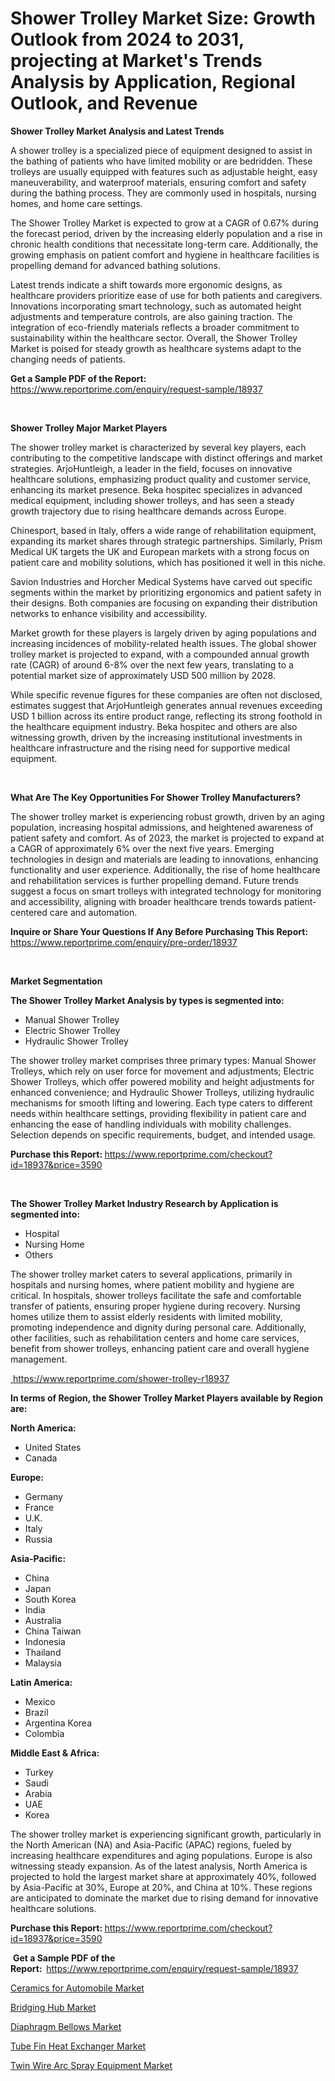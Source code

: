 <p><h1>Shower Trolley Market Size: Growth Outlook from 2024 to 2031, projecting at Market's Trends Analysis by Application, Regional Outlook, and Revenue</h1></p><p><strong>Shower Trolley Market Analysis and Latest Trends</strong></p>
<p><p>A shower trolley is a specialized piece of equipment designed to assist in the bathing of patients who have limited mobility or are bedridden. These trolleys are usually equipped with features such as adjustable height, easy maneuverability, and waterproof materials, ensuring comfort and safety during the bathing process. They are commonly used in hospitals, nursing homes, and home care settings.</p><p>The Shower Trolley Market is expected to grow at a CAGR of 0.67% during the forecast period, driven by the increasing elderly population and a rise in chronic health conditions that necessitate long-term care. Additionally, the growing emphasis on patient comfort and hygiene in healthcare facilities is propelling demand for advanced bathing solutions.</p><p>Latest trends indicate a shift towards more ergonomic designs, as healthcare providers prioritize ease of use for both patients and caregivers. Innovations incorporating smart technology, such as automated height adjustments and temperature controls, are also gaining traction. The integration of eco-friendly materials reflects a broader commitment to sustainability within the healthcare sector. Overall, the Shower Trolley Market is poised for steady growth as healthcare systems adapt to the changing needs of patients.</p></p>
<p><strong>Get a Sample PDF of the Report:&nbsp;</strong> <a href="https://www.reportprime.com/enquiry/request-sample/18937?utm_campaign=1133&utm_medium=2&utm_source=Github&utm_content=ia&utm_term=02122024&utm_id=shower-trolley">https://www.reportprime.com/enquiry/request-sample/18937</a></p>
<p>&nbsp;</p>
<p><strong>Shower Trolley Major Market Players</strong></p>
<p><p>The shower trolley market is characterized by several key players, each contributing to the competitive landscape with distinct offerings and market strategies. ArjoHuntleigh, a leader in the field, focuses on innovative healthcare solutions, emphasizing product quality and customer service, enhancing its market presence. Beka hospitec specializes in advanced medical equipment, including shower trolleys, and has seen a steady growth trajectory due to rising healthcare demands across Europe.</p><p>Chinesport, based in Italy, offers a wide range of rehabilitation equipment, expanding its market shares through strategic partnerships. Similarly, Prism Medical UK targets the UK and European markets with a strong focus on patient care and mobility solutions, which has positioned it well in this niche.</p><p>Savion Industries and Horcher Medical Systems have carved out specific segments within the market by prioritizing ergonomics and patient safety in their designs. Both companies are focusing on expanding their distribution networks to enhance visibility and accessibility.</p><p>Market growth for these players is largely driven by aging populations and increasing incidences of mobility-related health issues. The global shower trolley market is projected to expand, with a compounded annual growth rate (CAGR) of around 6-8% over the next few years, translating to a potential market size of approximately USD 500 million by 2028.</p><p>While specific revenue figures for these companies are often not disclosed, estimates suggest that ArjoHuntleigh generates annual revenues exceeding USD 1 billion across its entire product range, reflecting its strong foothold in the healthcare equipment industry. Beka hospitec and others are also witnessing growth, driven by the increasing institutional investments in healthcare infrastructure and the rising need for supportive medical equipment.</p></p>
<p>&nbsp;</p>
<p><strong>What Are The Key Opportunities For Shower Trolley Manufacturers?</strong></p>
<p><p>The shower trolley market is experiencing robust growth, driven by an aging population, increasing hospital admissions, and heightened awareness of patient safety and comfort. As of 2023, the market is projected to expand at a CAGR of approximately 6% over the next five years. Emerging technologies in design and materials are leading to innovations, enhancing functionality and user experience. Additionally, the rise of home healthcare and rehabilitation services is further propelling demand. Future trends suggest a focus on smart trolleys with integrated technology for monitoring and accessibility, aligning with broader healthcare trends towards patient-centered care and automation.</p></p>
<p><strong>Inquire or Share Your Questions If Any Before Purchasing This Report:</strong> <a href="https://www.reportprime.com/enquiry/pre-order/18937?utm_campaign=1133&utm_medium=2&utm_source=Github&utm_content=ia&utm_term=02122024&utm_id=shower-trolley">https://www.reportprime.com/enquiry/pre-order/18937</a></p>
<p>&nbsp;</p>
<p><strong>Market Segmentation</strong></p>
<p><strong>The Shower Trolley Market Analysis by types is segmented into:</strong></p>
<p><ul><li>Manual Shower Trolley</li><li>Electric Shower Trolley</li><li>Hydraulic Shower Trolley</li></ul></p>
<p><p>The shower trolley market comprises three primary types: Manual Shower Trolleys, which rely on user force for movement and adjustments; Electric Shower Trolleys, which offer powered mobility and height adjustments for enhanced convenience; and Hydraulic Shower Trolleys, utilizing hydraulic mechanisms for smooth lifting and lowering. Each type caters to different needs within healthcare settings, providing flexibility in patient care and enhancing the ease of handling individuals with mobility challenges. Selection depends on specific requirements, budget, and intended usage.</p></p>
<p><strong>Purchase this Report:&nbsp;</strong><a href="https://www.reportprime.com/checkout?id=18937&price=3590&utm_campaign=1133&utm_medium=2&utm_source=Github&utm_content=ia&utm_term=02122024&utm_id=shower-trolley">https://www.reportprime.com/checkout?id=18937&price=3590</a></p>
<p>&nbsp;</p>
<p><strong>The Shower Trolley Market Industry Research by Application is segmented into:</strong></p>
<p><ul><li>Hospital</li><li>Nursing Home</li><li>Others</li></ul></p>
<p><p>The shower trolley market caters to several applications, primarily in hospitals and nursing homes, where patient mobility and hygiene are critical. In hospitals, shower trolleys facilitate the safe and comfortable transfer of patients, ensuring proper hygiene during recovery. Nursing homes utilize them to assist elderly residents with limited mobility, promoting independence and dignity during personal care. Additionally, other facilities, such as rehabilitation centers and home care services, benefit from shower trolleys, enhancing patient care and overall hygiene management.</p></p>
<p><a href="https://www.reportprime.com/shower-trolley-r18937?utm_campaign=1133&utm_medium=2&utm_source=Github&utm_content=ia&utm_term=02122024&utm_id=shower-trolley">&nbsp;https://www.reportprime.com/shower-trolley-r18937</a></p>
<p><strong>In terms of Region, the Shower Trolley Market Players available by Region are:</strong></p>
<p>
    <p> <strong> North America: </strong>
        <ul>
            <li>United States</li>
            <li>Canada</li>
        </ul>
        </p> 
    <p> <strong> Europe: </strong>
        <ul>
            <li>Germany</li>
            <li>France</li>
            <li>U.K.</li>
            <li>Italy</li>
            <li>Russia</li>
        </ul>
        </p> 
    <p> <strong> Asia-Pacific: </strong>
        <ul>
            <li>China</li>
            <li>Japan</li>
            <li>South Korea</li>
            <li>India</li>
            <li>Australia</li>
            <li>China Taiwan</li>
            <li>Indonesia</li>
            <li>Thailand</li>
            <li>Malaysia</li>
        </ul>
        </p> 
    <p> <strong> Latin America: </strong>
        <ul>
            <li>Mexico</li>
            <li>Brazil</li>
            <li>Argentina Korea</li>
            <li>Colombia</li>
        </ul>
        </p> 
    <p> <strong> Middle East & Africa: </strong>
        <ul>
            <li>Turkey</li>
            <li>Saudi</li>
            <li>Arabia</li>
            <li>UAE</li>
            <li>Korea</li>
        </ul>
    </p>
    </p>
<p><p>The shower trolley market is experiencing significant growth, particularly in the North American (NA) and Asia-Pacific (APAC) regions, fueled by increasing healthcare expenditures and aging populations. Europe is also witnessing steady expansion. As of the latest analysis, North America is projected to hold the largest market share at approximately 40%, followed by Asia-Pacific at 30%, Europe at 20%, and China at 10%. These regions are anticipated to dominate the market due to rising demand for innovative healthcare solutions.</p></p>
<p><strong>Purchase this Report: </strong><a href="https://www.reportprime.com/checkout?id=18937&price=3590&utm_campaign=1133&utm_medium=2&utm_source=Github&utm_content=ia&utm_term=02122024&utm_id=shower-trolley">https://www.reportprime.com/checkout?id=18937&price=3590</a></p>
<p>&nbsp;<strong>Get a Sample PDF of the Report:&nbsp;&nbsp;</strong><a href="https://www.reportprime.com/enquiry/request-sample/18937?utm_campaign=1133&utm_medium=2&utm_source=Github&utm_content=ia&utm_term=02122024&utm_id=shower-trolley">https://www.reportprime.com/enquiry/request-sample/18937</a></p>
<p><strong></strong></p>
<p><p><a href="https://issuu.com/reportprime-2/docs/ceramics-for-automobile-market-size-2030.pptx?utm_campaign=1133&utm_medium=2&utm_source=Github&utm_content=ia&utm_term=02122024&utm_id=shower-trolley">Ceramics for Automobile Market</a></p><p><a href="https://www.linkedin.com/pulse/bridging-hub-ecosystem-mapping-innovation-value-chains-2024-2031-tggnf?utm_campaign=1133&utm_medium=2&utm_source=Github&utm_content=ia&utm_term=02122024&utm_id=shower-trolley">Bridging Hub Market</a></p><p><a href="https://www.linkedin.com/pulse/future-trends-diaphragm-bellows-market-2024-2031-size-projected-mwqff?utm_campaign=1133&utm_medium=2&utm_source=Github&utm_content=ia&utm_term=02122024&utm_id=shower-trolley">Diaphragm Bellows Market</a></p><p><a href="https://www.linkedin.com/pulse/projected-growth-tube-fin-heat-exchanger-market-from-2024-2031-ggrlf?utm_campaign=1133&utm_medium=2&utm_source=Github&utm_content=ia&utm_term=02122024&utm_id=shower-trolley">Tube Fin Heat Exchanger Market</a></p><p><a href="https://issuu.com/reportprime-2/docs/twin-wire-arc-spray-equipment-market-size-2030.ppt?utm_campaign=1133&utm_medium=2&utm_source=Github&utm_content=ia&utm_term=02122024&utm_id=shower-trolley">Twin Wire Arc Spray Equipment Market</a></p></p>